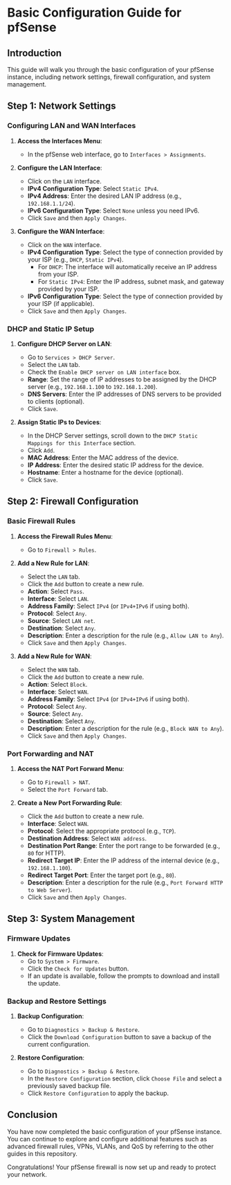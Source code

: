 # Basic Configuration Guide for pfSense

## Introduction
This guide will walk you through the basic configuration of your pfSense instance, including network settings, firewall configuration, and system management.

## Step 1: Network Settings

### Configuring LAN and WAN Interfaces
1. **Access the Interfaces Menu**:
   - In the pfSense web interface, go to `Interfaces > Assignments`.

2. **Configure the LAN Interface**:
   - Click on the `LAN` interface.
   - **IPv4 Configuration Type**: Select `Static IPv4`.
   - **IPv4 Address**: Enter the desired LAN IP address (e.g., `192.168.1.1/24`).
   - **IPv6 Configuration Type**: Select `None` unless you need IPv6.
   - Click `Save` and then `Apply Changes`.

3. **Configure the WAN Interface**:
   - Click on the `WAN` interface.
   - **IPv4 Configuration Type**: Select the type of connection provided by your ISP (e.g., `DHCP`, `Static IPv4`).
     - For `DHCP`: The interface will automatically receive an IP address from your ISP.
     - For `Static IPv4`: Enter the IP address, subnet mask, and gateway provided by your ISP.
   - **IPv6 Configuration Type**: Select the type of connection provided by your ISP (if applicable).
   - Click `Save` and then `Apply Changes`.

### DHCP and Static IP Setup
1. **Configure DHCP Server on LAN**:
   - Go to `Services > DHCP Server`.
   - Select the `LAN` tab.
   - Check the `Enable DHCP server on LAN interface` box.
   - **Range**: Set the range of IP addresses to be assigned by the DHCP server (e.g., `192.168.1.100` to `192.168.1.200`).
   - **DNS Servers**: Enter the IP addresses of DNS servers to be provided to clients (optional).
   - Click `Save`.

2. **Assign Static IPs to Devices**:
   - In the DHCP Server settings, scroll down to the `DHCP Static Mappings for this Interface` section.
   - Click `Add`.
   - **MAC Address**: Enter the MAC address of the device.
   - **IP Address**: Enter the desired static IP address for the device.
   - **Hostname**: Enter a hostname for the device (optional).
   - Click `Save`.

## Step 2: Firewall Configuration

### Basic Firewall Rules
1. **Access the Firewall Rules Menu**:
   - Go to `Firewall > Rules`.

2. **Add a New Rule for LAN**:
   - Select the `LAN` tab.
   - Click the `Add` button to create a new rule.
   - **Action**: Select `Pass`.
   - **Interface**: Select `LAN`.
   - **Address Family**: Select `IPv4` (or `IPv4+IPv6` if using both).
   - **Protocol**: Select `Any`.
   - **Source**: Select `LAN net`.
   - **Destination**: Select `Any`.
   - **Description**: Enter a description for the rule (e.g., `Allow LAN to Any`).
   - Click `Save` and then `Apply Changes`.

3. **Add a New Rule for WAN**:
   - Select the `WAN` tab.
   - Click the `Add` button to create a new rule.
   - **Action**: Select `Block`.
   - **Interface**: Select `WAN`.
   - **Address Family**: Select `IPv4` (or `IPv4+IPv6` if using both).
   - **Protocol**: Select `Any`.
   - **Source**: Select `Any`.
   - **Destination**: Select `Any`.
   - **Description**: Enter a description for the rule (e.g., `Block WAN to Any`).
   - Click `Save` and then `Apply Changes`.

### Port Forwarding and NAT
1. **Access the NAT Port Forward Menu**:
   - Go to `Firewall > NAT`.
   - Select the `Port Forward` tab.

2. **Create a New Port Forwarding Rule**:
   - Click the `Add` button to create a new rule.
   - **Interface**: Select `WAN`.
   - **Protocol**: Select the appropriate protocol (e.g., `TCP`).
   - **Destination Address**: Select `WAN address`.
   - **Destination Port Range**: Enter the port range to be forwarded (e.g., `80` for HTTP).
   - **Redirect Target IP**: Enter the IP address of the internal device (e.g., `192.168.1.100`).
   - **Redirect Target Port**: Enter the target port (e.g., `80`).
   - **Description**: Enter a description for the rule (e.g., `Port Forward HTTP to Web Server`).
   - Click `Save` and then `Apply Changes`.

## Step 3: System Management

### Firmware Updates
1. **Check for Firmware Updates**:
   - Go to `System > Firmware`.
   - Click the `Check for Updates` button.
   - If an update is available, follow the prompts to download and install the update.

### Backup and Restore Settings
1. **Backup Configuration**:
   - Go to `Diagnostics > Backup & Restore`.
   - Click the `Download Configuration` button to save a backup of the current configuration.

2. **Restore Configuration**:
   - Go to `Diagnostics > Backup & Restore`.
   - In the `Restore Configuration` section, click `Choose File` and select a previously saved backup file.
   - Click `Restore Configuration` to apply the backup.

## Conclusion
You have now completed the basic configuration of your pfSense instance. You can continue to explore and configure additional features such as advanced firewall rules, VPNs, VLANs, and QoS by referring to the other guides in this repository.

Congratulations! Your pfSense firewall is now set up and ready to protect your network.

